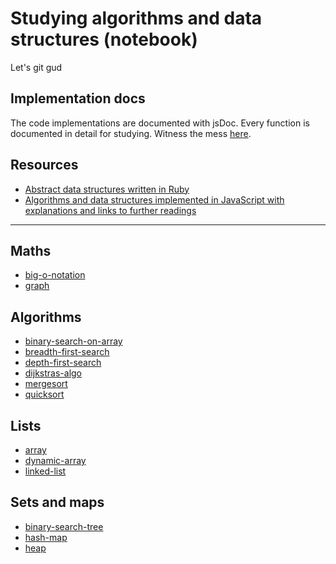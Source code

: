 # Studying algorithms and data structures (notebook)

Let's git gud

## Implementation docs

The code implementations are documented with jsDoc. Every function is documented in detail for studying. Witness the mess [here](docs/index.html).

## Resources

- [Abstract data structures written in Ruby](https://github.com/Integralist/Data-Structures)
- [Algorithms and data structures implemented in JavaScript with explanations and links to further readings](https://github.com/trekhleb/javascript-algorithms)

---

## Maths

- [big-o-notation](./maths/big-o-notation.md)
- [graph](./maths/graph.md)

## Algorithms

- [binary-search-on-array](./algorithms/1-binary-search-on-array.md)
- [breadth-first-search](./algorithms/2-breadth-first-search.md)
- [depth-first-search](./algorithms/3-depth-first-search.md)
- [dijkstras-algo](./algorithms/4-dijkstras-algo.md)
- [mergesort](./algorithms/5-mergesort.md)
- [quicksort](./algorithms/6-quicksort.md)

## Lists

- [array](./lists/1-array.md)
- [dynamic-array](./lists/2-dynamic-array.md)
- [linked-list](./lists/3-linked-list.md)

## Sets and maps

- [binary-search-tree](./sets-and-maps/1-binary-search-tree.md)
- [hash-map](./sets-and-maps/2-hash-map.md)
- [heap](./sets-and-maps/3-heap.md)
